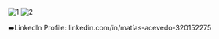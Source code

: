 ![1](https://github.com/user-attachments/assets/5908eab3-d097-44af-9558-0f9851a7412d)
![2](https://github.com/user-attachments/assets/f3ccdba4-82c2-4be9-a68c-60d61e17da78)

➡️LinkedIn Profile: linkedin.com/in/matías-acevedo-320152275

